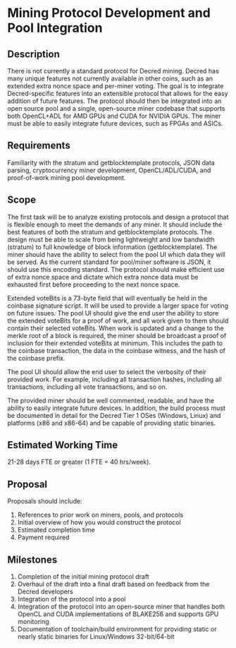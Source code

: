 # Mining Protocol Development and Pool Integration

## Description
There is not currently a standard protocol for Decred mining. Decred has many unique features not currently available in other coins, such as an extended extra nonce space and per-miner voting. The goal is to integrate Decred-specific features into an extensible protocol that allows for the easy addition of future features. The protocol should then be integrated into an open source pool and a single, open-source miner codebase that supports both OpenCL+ADL for AMD GPUs and CUDA for NVIDIA GPUs. The miner must be able to easily integrate future devices, such as FPGAs and ASICs.
 
## Requirements
Familiarity with the stratum and getblocktemplate protocols, JSON data parsing, cryptocurrency miner development, OpenCL/ADL/CUDA, and proof-of-work mining pool development.
 
## Scope
The first task will be to analyze existing protocols and design a protocol that is flexible enough to meet the demands of any miner. It should include the best features of both the stratum and getblocktemplate protocols. The design must be able to scale from being lightweight and low bandwidth (stratum) to full knowledge of block information (getblocktemplate). The miner should have the ability to select from the pool UI which data they will be served. As the current standard for pool/miner software is JSON, it should use this encoding standard. The protocol should make efficient use of extra nonce space and dictate which extra nonce data must be exhausted first before proceeding to the next nonce space.
 
Extended voteBits is a 73-byte field that will eventually be held in the coinbase signature script. It will be used to provide a larger space for voting on future issues. The pool UI should give the end user the ability to store the extended voteBits for a proof of work, and all work given to them should contain their selected voteBits. When work is updated and a change to the merkle root of a block is required, the miner should be broadcast a proof of inclusion for their extended voteBits at minimum. This includes the path to the coinbase transaction, the data in the coinbase witness, and the hash of the coinbase prefix.
 
The pool UI should allow the end user to select the verbosity of their provided work. For example, including all transaction hashes, including all transactions, including all vote transactions, and so on.
 
The provided miner should be well commented, readable, and have the ability to easily integrate future devices. In addition, the build process must be documented in detail for the Decred Tier 1 OSes (Windows, Linux) and platforms (x86 and x86-64) and be capable of providing static binaries.
 
## Estimated Working Time

21-28 days FTE or greater (1 FTE = 40 hrs/week).
 
## Proposal
 
Proposals should include:
 
1. References to prior work on miners, pools, and protocols
2. Initial overview of how you would construct the protocol
3. Estimated completion time
4. Payment required
 
## Milestones
 
1. Completion of the initial mining protocol draft
2. Overhaul of the draft into a final draft based on feedback from the Decred developers
3. Integration of the protocol into a pool
4. Integration of the protocol into an open-source miner that handles both OpenCL and CUDA implementations of BLAKE256 and supports GPU monitoring
5. Documentation of toolchain/build environment for providing static or nearly static binaries for Linux/Windows 32-bit/64-bit
